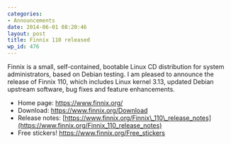 ```yaml
---
categories:
- Announcements
date: 2014-06-01 08:20:46
layout: post
title: Finnix 110 released
wp_id: 476
---
```

Finnix is a small, self-contained, bootable Linux CD distribution for system administrators, based on Debian testing. I am pleased to announce the release of Finnix 110, which includes Linux kernel 3.13, updated Debian upstream software, bug fixes and feature enhancements.

  * Home page: <https://www.finnix.org/>
  * Download: <https://www.finnix.org/Download>
  * Release notes: [https://www.finnix.org/Finnix\_110\_release_notes](https://www.finnix.org/Finnix_110_release_notes)
  * Free stickers! <https://www.finnix.org/Free_stickers>
